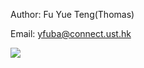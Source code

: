 Author: Fu Yue Teng(Thomas)

Email: yfuba@connect.ust.hk

![](C:\Users\fu879\IdeaProjects\Comp3111LEx\src\main\java\Lab1\COMP3111_lab1_img.png)


